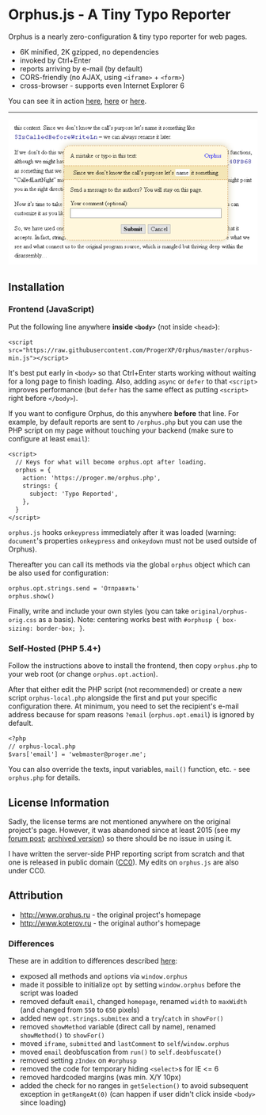 # Orphus.js - A Tiny Typo Reporter

Orphus is a nearly zero-configuration & tiny typo reporter for web pages.

- 6K minified, 2K gzipped, no dependencies
- invoked by Ctrl+Enter
- reports arriving by e-mail (by default)
- CORS-friendly (no AJAX, using `<iframe>` + `<form>`)
- cross-browser - supports even Internet Explorer 6

You can see it in action [here](https://laravel.ru), [here](https://proger.me) or [here](https://squizzle.me/js/sqimitive).

---

![Screenshot](https://raw.githubusercontent.com/ProgerXP/Orphus/master/screenshot.png)


## Installation

### Frontend (JavaScript)

Put the following line anywhere **inside `<body>`** (not inside `<head>`):

```
<script src="https://raw.githubusercontent.com/ProgerXP/Orphus/master/orphus-min.js"></script>
```

It's best put early in `<body>` so that Ctrl+Enter starts working without waiting for a long page to finish loading. Also, adding `async` or `defer` to that `<script>` improves performance (but `defer` has the same effect as putting `<script>` right before `</body>`).

If you want to configure Orphus, do this anywhere **before** that line. For example, by default reports are sent to `/orphus.php` but you can use the PHP script on my page without touching your backend (make sure to configure at least `email`):

```
<script>
  // Keys for what will become orphus.opt after loading.
  orphus = {
    action: 'https://proger.me/orphus.php',
    strings: {
      subject: 'Typo Reported',
    },
  }
</script>
```

`orphus.js` hooks `onkeypress` immediately after it was loaded (warning: `document`'s properties `onkeypress` and `onkeydown` must not be used outside of Orphus).

Thereafter you can call its methods via the global `orphus` object which can be also used for configuration:

```
orphus.opt.strings.send = 'Отправить'
orphus.show()
```

Finally, write and include your own styles (you can take `original/orphus-orig.css` as a basis). Note: centering works best with `#orphusp { box-sizing: border-box; }`.

### Self-Hosted (PHP 5.4+)

Follow the instructions above to install the frontend, then copy `orphus.php` to your web root (or change `orphus.opt.action`).

After that either edit the PHP script (not recommended) or create a new script `orphus-local.php` alongside the first and put your specific configuration there. At minimum, you need to set the recipient's e-mail address because for spam reasons `?email` (`orphus.opt.email`) is ignored by default.

```
<?php
// orphus-local.php
$vars['email'] = 'webmaster@proger.me';
```

You can also override the texts, input variables, `mail()` function, etc. - see `orphus.php` for details.


## License Information

Sadly, the license terms are not mentioned anywhere on the original project's page. However, it was abandoned since at least 2015 (see my [forum post](http://www.orphus.ru/community/orphus/common/Ssl.html); [archived version](https://archive.md/6Q5Tl)) so there should be no issue in using it.

I have written the server-side PHP reporting script from scratch and that one is released in public domain ([CC0](https://creativecommons.org/publicdomain/zero/1.0/)). My edits on `orphus.js` are also under CC0.


## Attribution

- http://www.orphus.ru - the original project's homepage
- http://www.koterov.ru - the original author's homepage

### Differences

These are in addition to differences described [here](original/README.md):

- exposed all methods and `opt`ions via `window.orphus`
- made it possible to initialize `opt` by setting `window.orphus` before the script was loaded
- removed default `email`, changed `homepage`, renamed `width` to `maxWidth` (and changed from `550` to `650` pixels)
- added new `opt.strings.submitex` and a `try`/`catch` in `showFor()`
- removed `showMethod` variable (direct call by name), renamed `showMethod()` to `showFor()`
- moved `iframe`, `submitted` and `lastComment` to `self`/`window.orphus`
- moved `email` deobfuscation from `run()` to `self.deobfuscate()`
- removed setting `zIndex` on `#orphusp`
- removed the code for temporary hiding `<select>`s for IE <= 6
- removed hardcoded margins (was min. X/Y 10px)
- added the check for no ranges in `getSelection()` to avoid subsequent exception in `getRangeAt(0)` (can happen if user didn't click inside `<body>` since loading)
